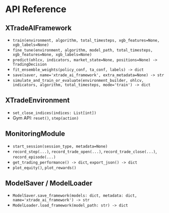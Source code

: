 # API Reference

## XTradeAIFramework
- `train(environment, algorithm, total_timesteps, xgb_features=None, xgb_labels=None)`
- `fine_tune(environment, algorithm, model_path, total_timesteps, xgb_features=None, xgb_labels=None)`
- `predict(ohlcv, indicators, market_state=None, positions=None) -> TradingDecision`
- `fit_ensemble_weights(policy_conf, ta_conf, labels) -> dict`
- `save(saver, name='xtrade_ai_framework', extra_metadata=None) -> str`
- `simulate_and_train_or_evaluate(environment_builder, ohlcv, indicators, algorithm, total_timesteps, mode='train') -> dict`

## XTradeEnvironment
- `set_close_indices(indices: List[int])`
- Gym API: `reset()`, `step(action)`

## MonitoringModule
- `start_session(session_type, metadata=None)`
- `record_step(...)`, `record_trade_open(...)`, `record_trade_close(...)`, `record_episode(...)`
- `get_trading_performance() -> dict`, `export_json() -> dict`
- `plot_equity()`, `plot_rewards()`

## ModelSaver / ModelLoader
- `ModelSaver.save_framework(models: dict, metadata: dict, name='xtrade_ai_framework') -> str`
- `ModelLoader.load_framework(model_path: str) -> dict`
